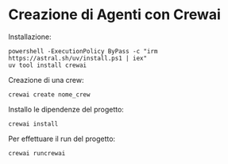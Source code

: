 # Creazione di Agenti con Crewai
Installazione:

```
powershell -ExecutionPolicy ByPass -c "irm https://astral.sh/uv/install.ps1 | iex"
uv tool install crewai
```

Creazione di una crew:
```
crewai create nome_crew
```

Installo le dipendenze del progetto:
```
crewai install
```

Per effettuare il run del progetto:
```
crewai runcrewai 
```
